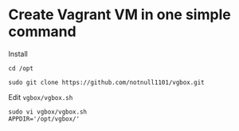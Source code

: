# Create Vagrant VM in one simple command

Install
```
cd /opt
```
```
sudo git clone https://github.com/notnull1101/vgbox.git
```

Edit `vgbox/vgbox.sh`
```
sudo vi vgbox/vgbox.sh
APPDIR='/opt/vgbox/'
```



